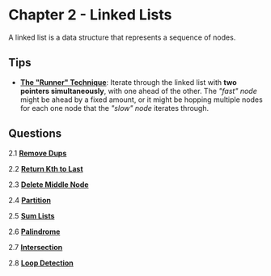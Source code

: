 # Chapter 2 - Linked Lists 

A linked list is a data structure that represents a sequence of nodes.

## Tips
 - <b>[The "Runner" Technique](src/main/java/ppongelupe/ctci/chapter2/tips/RunnerTechnique.java)</b>:  Iterate through the linked list with <b>two pointers simultaneously</b>, with one ahead of the other. The <i>"fast" node</i> might be ahead by a fixed
  amount, or it might be hopping multiple nodes for each one node that the
  <i>"slow" node</i> iterates through.

## Questions

2.1 <b>[Remove Dups](src/main/java/ppongelupe/ctci/chapter2/questions/q1/RemoveDups.java)</b>

2.2 <b>[Return Kth to Last](src/main/java/ppongelupe/ctci/chapter2/questions/q2/ReturnKthToLast.java)</b>

2.3 <b>[Delete Middle Node](src/main/java/ppongelupe/ctci/chapter2/questions/q3/DeleteMiddleNode.java)</b>

2.4 <b>[Partition](src/main/java/ppongelupe/ctci/chapter2/questions/q4/Partition.java)</b>

2.5 <b>[Sum Lists](src/main/java/ppongelupe/ctci/chapter2/questions/q5/SumLists.java)</b>

2.6 <b>[Palindrome](src/main/java/ppongelupe/ctci/chapter2/questions/q6/Palindrome.java)</b>

2.7 <b>[Intersection](src/main/java/ppongelupe/ctci/chapter2/questions/q7/Intersection.java)</b>

2.8 <b>[Loop Detection](src/main/java/ppongelupe/ctci/chapter2/questions/q8/LoopDetection.java)</b>
